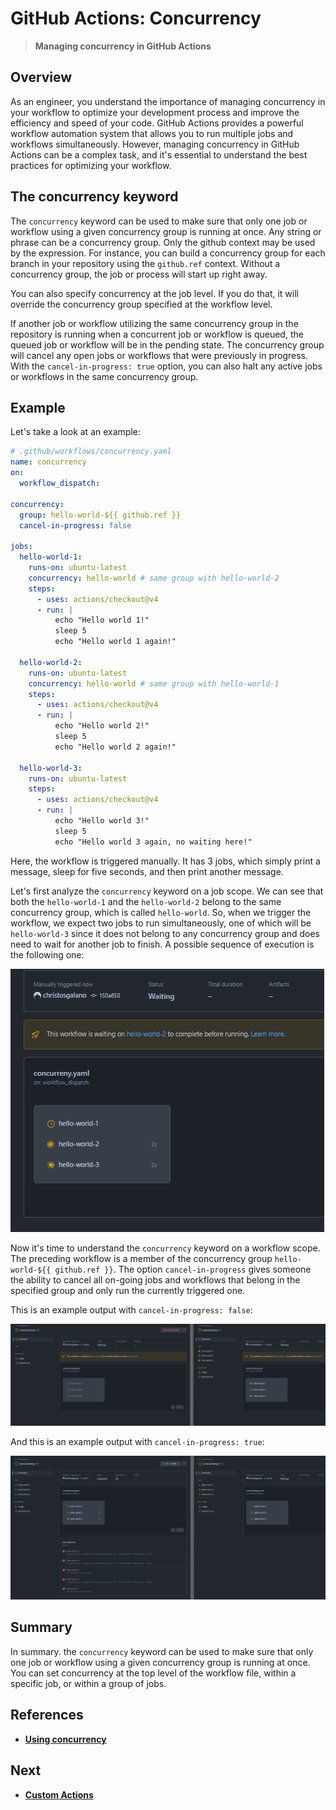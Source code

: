 # GitHub Actions: Concurrency

> **Managing concurrency in GitHub Actions**

## Overview

As an engineer, you understand the importance of managing concurrency in your workflow to optimize your development process and improve the efficiency and speed of your code. GitHub Actions provides a powerful workflow automation system that allows you to run multiple jobs and workflows simultaneously. However, managing concurrency in GitHub Actions can be a complex task, and it's essential to understand the best practices for optimizing your workflow.

## The concurrency keyword

The `concurrency` keyword can be used to make sure that only one job or workflow using a given concurrency group is running at once. Any string or phrase can be a concurrency group. Only the github context may be used by the expression. For instance, you can build a concurrency group for each branch in your repository using the `github.ref` context. Without a concurrency group, the job or process will start up right away.

You can also specify concurrency at the job level. If you do that, it will override the concurrency group specified at the workflow level.

If another job or workflow utilizing the same concurrency group in the repository is running when a concurrent job or workflow is queued, the queued job or workflow will be in the pending state. The concurrency group will cancel any open jobs or workflows that were previously in progress. With the `cancel-in-progress: true` option, you can also halt any active jobs or workflows in the same concurrency group.

## Example

Let's take a look at an example:

```yaml
# .github/workflows/concurrency.yaml
name: concurrency
on:
  workflow_dispatch:

concurrency:
  group: hello-world-${{ github.ref }}
  cancel-in-progress: false

jobs:
  hello-world-1:
    runs-on: ubuntu-latest
    concurrency: hello-world # same group with hello-world-2
    steps:
      - uses: actions/checkout@v4
      - run: |
          echo "Hello world 1!"
          sleep 5
          echo "Hello world 1 again!"

  hello-world-2:
    runs-on: ubuntu-latest
    concurrency: hello-world # same group with hello-world-1
    steps:
      - uses: actions/checkout@v4
      - run: |
          echo "Hello world 2!"
          sleep 5
          echo "Hello world 2 again!"

  hello-world-3:
    runs-on: ubuntu-latest
    steps:
      - uses: actions/checkout@v4
      - run: |
          echo "Hello world 3!"
          sleep 5
          echo "Hello world 3 again, no waiting here!"

```

Here, the workflow is triggered manually. It has 3 jobs, which simply print a message, sleep for five seconds, and then print another message.

Let's first analyze the `concurrency` keyword on a job scope. We can see that both the `hello-world-1` and the `hello-world-2` belong to the same concurrency group, which is called `hello-world`. So, when we trigger the workflow, we expect two jobs to run simultaneously, one of which will be `hello-world-3` since it does not belong to any concurrency group and does need to wait for another job to finish. A possible sequence of execution is the following one:

![concurrency-job-scope](/assets/images/actions/concurrency-job-scope.png)

Now it's time to understand the `concurrency` keyword on a workflow scope. The preceding workflow is a member of the concurrency group `hello-world-${{ github.ref }}`. The option `cancel-in-progress` gives someone the ability to cancel all on-going jobs and workflows that belong in the specified group and only run the currently triggered one.

This is an example output with `cancel-in-progress: false`:

![concurrency-workflow-scope-no-cancel](/assets/images/actions/concurrency-workflow-scope-no-cancel.png)

And this is an example output with `cancel-in-progress: true`:

![concurrency-workflow-scope-with-cancel](/assets/images/actions/concurrency-workflow-scope-with-cancel.png)

## Summary

In summary. the `concurrency` keyword can be used to make sure that only one job or workflow using a given concurrency group is running at once. You can  set concurrency at the top level of the workflow file, within a specific job, or within a group of jobs.

## References

- [**Using concurrency**](https://docs.github.com/en/actions/using-jobs/using-concurrency)

## Next

- [**Custom Actions**](./custom_actions.md)
